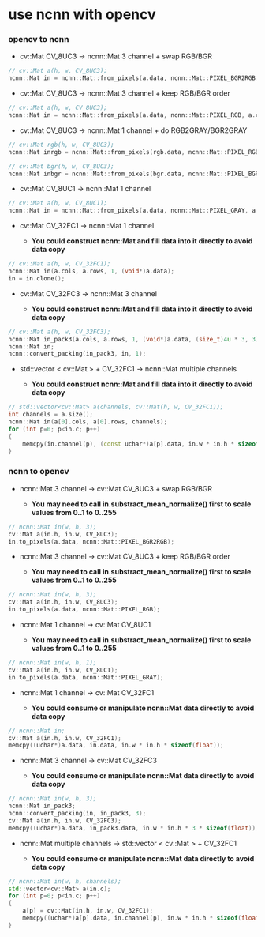 # use ncnn with opencv

### opencv to ncnn

* cv::Mat CV_8UC3 -> ncnn::Mat 3 channel + swap RGB/BGR

```cpp
// cv::Mat a(h, w, CV_8UC3);
ncnn::Mat in = ncnn::Mat::from_pixels(a.data, ncnn::Mat::PIXEL_BGR2RGB, a.cols, a.rows);
```

* cv::Mat CV_8UC3 -> ncnn::Mat 3 channel + keep RGB/BGR order

```cpp
// cv::Mat a(h, w, CV_8UC3);
ncnn::Mat in = ncnn::Mat::from_pixels(a.data, ncnn::Mat::PIXEL_RGB, a.cols, a.rows);
```

* cv::Mat CV_8UC3 -> ncnn::Mat 1 channel + do RGB2GRAY/BGR2GRAY

```cpp
// cv::Mat rgb(h, w, CV_8UC3);
ncnn::Mat inrgb = ncnn::Mat::from_pixels(rgb.data, ncnn::Mat::PIXEL_RGB2GRAY, rgb.cols, rgb.rows);

// cv::Mat bgr(h, w, CV_8UC3);
ncnn::Mat inbgr = ncnn::Mat::from_pixels(bgr.data, ncnn::Mat::PIXEL_BGR2GRAY, bgr.cols, bgr.rows);
```

* cv::Mat CV_8UC1 -> ncnn::Mat 1 channel

```cpp
// cv::Mat a(h, w, CV_8UC1);
ncnn::Mat in = ncnn::Mat::from_pixels(a.data, ncnn::Mat::PIXEL_GRAY, a.cols, a.rows);
```

* cv::Mat CV_32FC1 -> ncnn::Mat 1 channel

  * **You could construct ncnn::Mat and fill data into it directly to avoid data copy**

```cpp
// cv::Mat a(h, w, CV_32FC1);
ncnn::Mat in(a.cols, a.rows, 1, (void*)a.data);
in = in.clone();
```

* cv::Mat CV_32FC3 -> ncnn::Mat 3 channel

  * **You could construct ncnn::Mat and fill data into it directly to avoid data copy**

```cpp
// cv::Mat a(h, w, CV_32FC3);
ncnn::Mat in_pack3(a.cols, a.rows, 1, (void*)a.data, (size_t)4u * 3, 3);
ncnn::Mat in;
ncnn::convert_packing(in_pack3, in, 1);
```

* std::vector < cv::Mat > + CV_32FC1 -> ncnn::Mat multiple channels

  * **You could construct ncnn::Mat and fill data into it directly to avoid data copy**

```cpp
// std::vector<cv::Mat> a(channels, cv::Mat(h, w, CV_32FC1));
int channels = a.size();
ncnn::Mat in(a[0].cols, a[0].rows, channels);
for (int p=0; p<in.c; p++)
{
    memcpy(in.channel(p), (const uchar*)a[p].data, in.w * in.h * sizeof(float));
}
```

### ncnn to opencv

* ncnn::Mat 3 channel -> cv::Mat CV_8UC3 + swap RGB/BGR

  * **You may need to call in.substract_mean_normalize() first to scale values from 0..1 to 0..255**

```cpp
// ncnn::Mat in(w, h, 3);
cv::Mat a(in.h, in.w, CV_8UC3);
in.to_pixels(a.data, ncnn::Mat::PIXEL_BGR2RGB);
```

* ncnn::Mat 3 channel -> cv::Mat CV_8UC3 + keep RGB/BGR order

  * **You may need to call in.substract_mean_normalize() first to scale values from 0..1 to 0..255**

```cpp
// ncnn::Mat in(w, h, 3);
cv::Mat a(in.h, in.w, CV_8UC3);
in.to_pixels(a.data, ncnn::Mat::PIXEL_RGB);
```

* ncnn::Mat 1 channel -> cv::Mat CV_8UC1

  * **You may need to call in.substract_mean_normalize() first to scale values from 0..1 to 0..255**

```cpp
// ncnn::Mat in(w, h, 1);
cv::Mat a(in.h, in.w, CV_8UC1);
in.to_pixels(a.data, ncnn::Mat::PIXEL_GRAY);
```

* ncnn::Mat 1 channel -> cv::Mat CV_32FC1

  * **You could consume or manipulate ncnn::Mat data directly to avoid data copy**

```cpp
// ncnn::Mat in;
cv::Mat a(in.h, in.w, CV_32FC1);
memcpy((uchar*)a.data, in.data, in.w * in.h * sizeof(float));
```

* ncnn::Mat 3 channel -> cv::Mat CV_32FC3

  * **You could consume or manipulate ncnn::Mat data directly to avoid data copy**

```cpp
// ncnn::Mat in(w, h, 3);
ncnn::Mat in_pack3;
ncnn::convert_packing(in, in_pack3, 3);
cv::Mat a(in.h, in.w, CV_32FC3);
memcpy((uchar*)a.data, in_pack3.data, in.w * in.h * 3 * sizeof(float));
```

* ncnn::Mat multiple channels -> std::vector < cv::Mat > + CV_32FC1

  * **You could consume or manipulate ncnn::Mat data directly to avoid data copy**

```cpp
// ncnn::Mat in(w, h, channels);
std::vector<cv::Mat> a(in.c);
for (int p=0; p<in.c; p++)
{
    a[p] = cv::Mat(in.h, in.w, CV_32FC1);
    memcpy((uchar*)a[p].data, in.channel(p), in.w * in.h * sizeof(float));
}
```
